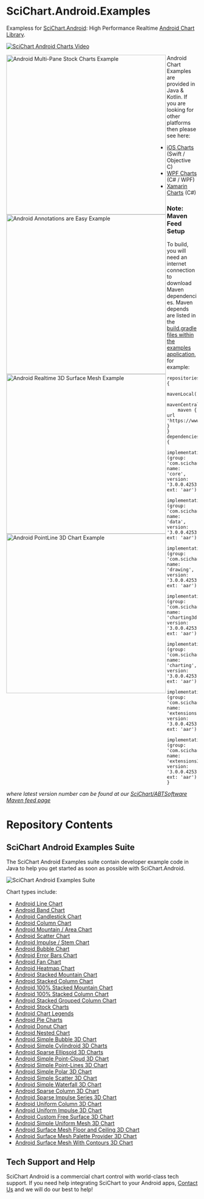 # SciChart.Android.Examples
Exampless for [SciChart.Android](https://www.scichart.com): High Performance Realtime [Android Chart Library](https://www.scichart.com/android-chart-features). 

<a href="https://youtu.be/28wtiSRGmXQsc" target="\_blank" Title="SciChart Android Charts Video"><img src="https://www.scichart.com/wp-content/uploads/2017/07/Thumbnail-play.png" Alt="SciChart Android Charts Video"/></a> 

<img Align="Left" src="https://www.scichart.com/wp-content/uploads/2019/12/scichart-android-v3-multipane-stock-chart.png" Width="420" Alt="Android Multi-Pane Stock Charts Example"/>

<img Align="Left" src="https://www.scichart.com/wp-content/uploads/2019/12/scichart-android-v3-annotation-markers-charts.png" Width="420" Alt="Android Annotations are Easy Example"/>

<img Align="Left" src="https://www.scichart.com/wp-content/uploads/2019/08/scichart-android-3d-charts-example-realtime-3d-surfacemesh-chart-landscape-phone.png" Width="420" Alt="Android Realtime 3D Surface Mesh Example"/>

<img Align="Left" src="https://www.scichart.com/wp-content/uploads/2019/09/scichart-android-3d-charts-example-simple-point-lines-chart-landscape-phone.png" Width="420" Alt="Android PointLine 3D Chart Example"/>

<span class="align-center"></span>

Android Chart Examples are provided in Java & Kotlin. If you are looking for other platforms then please see here:

* [iOS Charts](https://github.com/ABTSoftware/SciChart.iOS.Examples) (Swift / Objective C)
* [WPF Charts](https://github.com/ABTSoftware/SciChart.WPF.Examples) (C# / WPF)
* [Xamarin Charts](https://github.com/ABTSoftware/SciChart.Xamarin.Examples) (C#) 

### Note: Maven Feed Setup

To build, you will need an internet connection to download Maven dependencies. Maven depends are listed in the [build.gradle files within the examples application](https://github.com/ABTSoftware/SciChart.Android.Examples/blob/master/v2.x/Examples/app/build.gradle), for example: 

```
repositories {
    mavenLocal()
    mavenCentral()
    maven { url 'https://www.myget.org/F/abtsoftware/maven' }
}
dependencies {
    implementation (group: 'com.scichart.library', name: 'core', version: '3.0.0.4253', ext: 'aar')
    implementation (group: 'com.scichart.library', name: 'data', version: '3.0.0.4253', ext: 'aar')
    implementation (group: 'com.scichart.library', name: 'drawing', version: '3.0.0.4253', ext: 'aar')
    implementation (group: 'com.scichart.library', name: 'charting3d', version: '3.0.0.4253', ext: 'aar')
    implementation (group: 'com.scichart.library', name: 'charting', version: '3.0.0.4253', ext: 'aar')
    implementation (group: 'com.scichart.library', name: 'extensions', version: '3.0.0.4253', ext: 'aar')
    implementation (group: 'com.scichart.library', name: 'extensions3d', version: '3.0.0.4253', ext: 'aar')
}
```

_where latest version number can be found at our [SciChart/ABTSoftware Maven feed page](https://www.myget.org/feed/abtsoftware/package/maven/com.scichart.library/charting)_

# Repository Contents
## SciChart Android Examples Suite
The SciChart Android Examples suite contain developer example code in Java to help you get started as soon as possible with SciChart.Android. 

![SciChart Android Examples Suite](https://www.scichart.com/wp-content/uploads/2020/02/android-main-page-examples-min-1.png)

Chart types include: 
* [Android Line Chart](https://www.scichart.com/android-line-chart-example/)
* [Android Band Chart](https://www.scichart.com/android-chart-example-band-series-chart/)
* [Android Candlestick Chart](https://www.scichart.com/android-candlestick-chart-example/) 
* [Android Column Chart](https://www.scichart.com/android-column-chart-example/)
* [Android Mountain / Area Chart](https://www.scichart.com/android-mountain-chart-example/)
* [Android Scatter Chart](https://www.scichart.com/android-scatter-chart-example/)
* [Android Impulse / Stem Chart](https://www.scichart.com/android-impulse-stem-chart-example/)
* [Android Bubble Chart](https://www.scichart.com/example/android-bubble-chart-demo/)
* [Android Error Bars Chart](https://www.scichart.com/android-chart-example-error-bars/)
* [Android Fan Chart](https://www.scichart.com/android-chart-example-fan-chart/)
* [Android Heatmap Chart](https://www.scichart.com/android-heatmap-chart-example/)
* [Android Stacked Mountain Chart](https://www.scichart.com/example/android-chart-stacked-mountain-chart-example/)
* [Android Stacked Column Chart](https://www.scichart.com/example/android-chart-stacked-column-chart-example/)
* [Android 100% Stacked Mountain Chart](https://www.scichart.com/example/android-chart-dashboard-style-charts-example/)
* [Android 100% Stacked Column Chart](https://www.scichart.com/example/android-chart-dashboard-style-charts-example/)
* [Android Stacked Grouped Column Chart](https://www.scichart.com/example/android-chart-stacked-column-chart-grouped-side-by-side-example/)
* [Android Stock Charts](https://www.scichart.com/android-multi-pane-stock-charts/)
* [Android Chart Legends](https://www.scichart.com/android-chart-legends-api-example/)
* [Android Pie Charts](https://www.scichart.com/example/android-chart-pie-chart-example/)
* [Android Donut Chart](https://www.scichart.com/example/android-chart-donut-chart-example/)
* [Android Nested Chart](https://www.scichart.com/example/android-chart-nested-chart-example/)
* [Android Simple Bubble 3D Chart](https://www.scichart.com/example/android-3d-chart-example-simple-bubble/)
* [Android Simple Cylindroid 3D Charts](https://www.scichart.com/example/android-3d-chart-example-simple-cylindroid/)
* [Android Sparse Ellipsoid 3D Charts](https://www.scichart.com/example/android-3d-chart-example-simple-ellipsoid/)
* [Android Simple Point-Cloud 3D Chart](https://www.scichart.com/example/android-3d-chart-example-simple-point-cloud/)
* [Android Simple Point-Lines 3D Chart](https://www.scichart.com/example/android-3d-chart-example-simple-point-lines/)
* [Android Simple Polar 3D Chart](https://www.scichart.com/example/android-3d-chart-example-simple-polar/)
* [Android Simple Scatter 3D Chart](https://www.scichart.com/example/android-3d-chart-example-simple-scatter/)
* [Android Simple Waterfall 3D Chart](https://www.scichart.com/example/android-3d-chart-example-simple-waterfall/)
* [Android Sparse Column 3D Chart](https://www.scichart.com/example/android-3d-chart-example-sparse-column/)
* [Android Sparse Impulse Series 3D Chart](https://www.scichart.com/example/android-3d-chart-example-sparse-impulse-series/)
* [Android Uniform Column 3D Chart](https://www.scichart.com/example/android-3d-chart-example-uniform-column/)
* [Android Uniform Impulse 3D Chart](https://www.scichart.com/example/android-3d-chart-example-uniform-impulse-series/)
* [Android Custom Free Surface 3D Chart](https://www.scichart.com/example/android-3d-chart-example-create-custom-free-surface/)
* [Android Simple Uniform Mesh 3D Chart](https://www.scichart.com/example/android-3d-chart-example-simple-uniform-mesh/)
* [Android Surface Mesh Floor and Ceiling 3D Chart](https://www.scichart.com/example/android-3d-chart-example-surface-mesh-floor-and-ceiling/)
* [Android Surface Mesh Palette Provider 3D Chart](https://www.scichart.com/example/android-3d-chart-example-surface-mesh-palette-provider/)
* [Android Surface Mesh With Contours 3D Chart](https://www.scichart.com/example/android-3d-chart-example-surface-mesh-with-contours/)

## Tech Support and Help 
SciChart Android is a commercial chart control with world-class tech support. If you need help integrating SciChart to your Android apps, [Contact Us](https://www.scichart.com/contact-us) and we will do our best to help! 